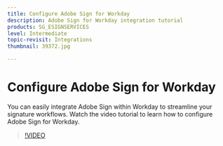 ```yaml
---
title: Configure Adobe Sign for Workday
description: Adobe Sign for Workday integration tutorial
products: SG_ESIGNSERVICES
level: Intermediate
topic-revisit: Integrations
thumbnail: 39372.jpg

---
```

# Configure Adobe Sign for Workday

You can easily integrate Adobe Sign within Workday to streamline your signature workflows. Watch the video tutorial to learn how to configure Adobe Sign for Workday.

>[!VIDEO](https://video.tv.adobe.com/v/39372?hidetitle=true)
